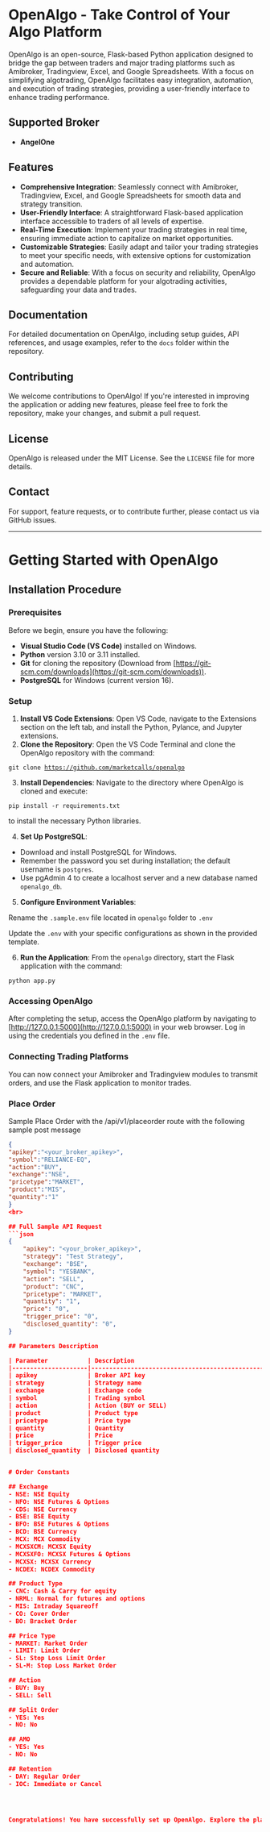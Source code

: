 # OpenAlgo - Take Control of Your Algo Platform

OpenAlgo is an open-source, Flask-based Python application designed to bridge the gap between traders and major trading platforms such as Amibroker, Tradingview, Excel, and Google Spreadsheets. With a focus on simplifying algotrading, OpenAlgo facilitates easy integration, automation, and execution of trading strategies, providing a user-friendly interface to enhance trading performance.

## Supported Broker

- **AngelOne**

## Features

- **Comprehensive Integration**: Seamlessly connect with Amibroker, Tradingview, Excel, and Google Spreadsheets for smooth data and strategy transition.
- **User-Friendly Interface**: A straightforward Flask-based application interface accessible to traders of all levels of expertise.
- **Real-Time Execution**: Implement your trading strategies in real time, ensuring immediate action to capitalize on market opportunities.
- **Customizable Strategies**: Easily adapt and tailor your trading strategies to meet your specific needs, with extensive options for customization and automation.
- **Secure and Reliable**: With a focus on security and reliability, OpenAlgo provides a dependable platform for your algotrading activities, safeguarding your data and trades.

## Documentation

For detailed documentation on OpenAlgo, including setup guides, API references, and usage examples, refer to the `docs` folder within the repository.

## Contributing

We welcome contributions to OpenAlgo! If you're interested in improving the application or adding new features, please feel free to fork the repository, make your changes, and submit a pull request.

## License

OpenAlgo is released under the MIT License. See the `LICENSE` file for more details.

## Contact

For support, feature requests, or to contribute further, please contact us via GitHub issues.

---

# Getting Started with OpenAlgo

## Installation Procedure

### Prerequisites

Before we begin, ensure you have the following:

- **Visual Studio Code (VS Code)** installed on Windows.
- **Python** version 3.10 or 3.11 installed.
- **Git** for cloning the repository (Download from [https://git-scm.com/downloads](https://git-scm.com/downloads)).
- **PostgreSQL** for Windows (current version 16).

### Setup

1. **Install VS Code Extensions**: Open VS Code, navigate to the Extensions section on the left tab, and install the Python, Pylance, and Jupyter extensions.
2. **Clone the Repository**: Open the VS Code Terminal and clone the OpenAlgo repository with the command:

<code>git clone https://github.com/marketcalls/openalgo</code>

3. **Install Dependencies**: Navigate to the directory where OpenAlgo is cloned and execute:

<code>pip install -r requirements.txt</code>

to install the necessary Python libraries.

4. **Set Up PostgreSQL**:
- Download and install PostgreSQL for Windows.
- Remember the password you set during installation; the default username is `postgres`.
- Use pgAdmin 4 to create a localhost server and a new database named `openalgo_db`.

5. **Configure Environment Variables**: 

Rename the `.sample.env` file located in `openalgo` folder to `.env` 

Update the `.env`  with your specific configurations as shown in the provided template.

6. **Run the Application**: From the `openalgo` directory, start the Flask application with the command:

<code>python app.py</code>


### Accessing OpenAlgo

After completing the setup, access the OpenAlgo platform by navigating to [http://127.0.0.1:5000](http://127.0.0.1:5000) in your web browser. Log in using the credentials you defined in the `.env` file.

### Connecting Trading Platforms

You can now connect your Amibroker and Tradingview modules to transmit orders, and use the Flask application to monitor trades.

### Place Order


Sample Place Order with the /api/v1/placeorder route with the following sample post message
```json
{
"apikey":"<your_broker_apikey>",
"symbol":"RELIANCE-EQ",
"action":"BUY",
"exchange":"NSE",
"pricetype":"MARKET",
"product":"MIS",
"quantity":"1"
}
<br>

## Full Sample API Request
```json
{
    "apikey": "<your_broker_apikey>",
    "strategy": "Test Strategy",
    "exchange": "BSE",
    "symbol": "YESBANK",
    "action": "SELL",
    "product": "CNC",
    "pricetype": "MARKET",
    "quantity": "1",
    "price": "0",
    "trigger_price": "0",
    "disclosed_quantity": "0",
}

## Parameters Description

| Parameter           | Description                                          | Mandatory/Optional | Default Value |
|---------------------|------------------------------------------------------|---------------------|---------------|
| apikey              | Broker API key                                       | Mandatory           | -             |
| strategy            | Strategy name                                        | Mandatory           | -             |
| exchange            | Exchange code                                        | Mandatory           | -             |
| symbol              | Trading symbol                                       | Mandatory           | -             |
| action              | Action (BUY or SELL)                                 | Mandatory           | -             |
| product             | Product type                                         | Optional            | MIS           |
| pricetype           | Price type                                           | Optional            | MARKET        |
| quantity            | Quantity                                             | Mandatory           | -             |
| price               | Price                                                | Optional            | 0             |
| trigger_price       | Trigger price                                        | Optional            | 0             |
| disclosed_quantity  | Disclosed quantity                                   | Optional            | 0             |


# Order Constants

## Exchange
- NSE: NSE Equity
- NFO: NSE Futures & Options
- CDS: NSE Currency
- BSE: BSE Equity
- BFO: BSE Futures & Options
- BCD: BSE Currency
- MCX: MCX Commodity
- MCXSXCM: MCXSX Equity
- MCXSXFO: MCXSX Futures & Options
- MCXSX: MCXSX Currency
- NCDEX: NCDEX Commodity

## Product Type
- CNC: Cash & Carry for equity
- NRML: Normal for futures and options
- MIS: Intraday Squareoff
- CO: Cover Order
- BO: Bracket Order

## Price Type
- MARKET: Market Order
- LIMIT: Limit Order
- SL: Stop Loss Limit Order
- SL-M: Stop Loss Market Order

## Action
- BUY: Buy
- SELL: Sell

## Split Order
- YES: Yes
- NO: No

## AMO
- YES: Yes
- NO: No

## Retention
- DAY: Regular Order
- IOC: Immediate or Cancel




Congratulations! You have successfully set up OpenAlgo. Explore the platform and start maximizing your trading performance through automation.

